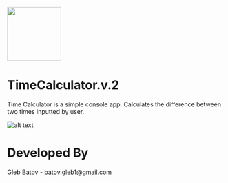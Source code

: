 <p align="left">
  <img src="https://github.com/glebbatov/TimeCalculator.v.2/blob/master/Vcferreira-Firefox-Os-Clock.ico" width="125">
  <h1>TimeCalculator.v.2</h1></a>
<p>

Time Calculator is a simple console app. Calculates the difference between two times inputted by user.

![alt text](https://github.com/glebbatov/glebbatov.github.timecalculator.v.2.0/blob/master/01.jpg)

# Developed By
Gleb Batov - batov.gleb1@gmail.com
